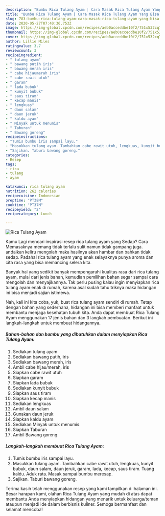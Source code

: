 ```yaml
---
description: "Bumbu Rica Tulang Ayam | Cara Masak Rica Tulang Ayam Yang Bisa Manjain Lidah"
title: "Bumbu Rica Tulang Ayam | Cara Masak Rica Tulang Ayam Yang Bisa Manjain Lidah"
slug: 783-bumbu-rica-tulang-ayam-cara-masak-rica-tulang-ayam-yang-bisa-manjain-lidah
date: 2020-05-27T07:40:36.753Z
image: https://img-global.cpcdn.com/recipes/aeb0acceddbe10f2/751x532cq70/rica-tulang-ayam-foto-resep-utama.jpg
thumbnail: https://img-global.cpcdn.com/recipes/aeb0acceddbe10f2/751x532cq70/rica-tulang-ayam-foto-resep-utama.jpg
cover: https://img-global.cpcdn.com/recipes/aeb0acceddbe10f2/751x532cq70/rica-tulang-ayam-foto-resep-utama.jpg
author: Lillie Miles
ratingvalue: 3.7
reviewcount: 3
recipeingredient:
- " tulang ayam"
- " bawang putih iris"
- " bawang merah iris"
- " cabe hijaumerah iris"
- " cabe rawit utuh"
- " garam"
- " lada bubuk"
- " kunyit bubuk"
- " saus tiram"
- " kecap manis"
- " lengkuas"
- " daun salam"
- " daun jeruk"
- " kaldu ayam"
- " Minyak untuk menumis"
- " Taburan"
- " Bawang goreng"
recipeinstructions:
- "Tumis bumbu iris sampai layu."
- "Masukkan tulang ayam. Tambahkan cabe rawit utuh, lengkuas, kunyit bubuk, daun salam, daun jeruk, garam, lada, kecap, saus tiram. Tuang kaldu. Aduk rata. Masak sampai bumbu meresap."
- "Sajikan. Taburi bawang goreng."
categories:
- Resep
tags:
- rica
- tulang
- ayam

katakunci: rica tulang ayam 
nutrition: 262 calories
recipecuisine: Indonesian
preptime: "PT38M"
cooktime: "PT37M"
recipeyield: "2"
recipecategory: Lunch

---
```



![Rica Tulang Ayam](https://img-global.cpcdn.com/recipes/aeb0acceddbe10f2/751x532cq70/rica-tulang-ayam-foto-resep-utama.jpg)

Kamu Lagi mencari inspirasi resep rica tulang ayam yang Sedap? Cara Memasaknya memang tidak terlalu sulit namun tidak gampang juga. andaikan keliru mengolah maka hasilnya akan hambar dan bahkan tidak sedap. Padahal rica tulang ayam yang enak selayaknya punya aroma dan cita rasa yang bisa memancing selera kita.



Banyak hal yang sedikit banyak mempengaruhi kualitas rasa dari rica tulang ayam, mulai dari jenis bahan, kemudian pemilihan bahan segar sampai cara mengolah dan menyajikannya. Tak perlu pusing kalau ingin menyiapkan rica tulang ayam enak di rumah, karena asal sudah tahu triknya maka hidangan ini bisa menjadi sajian istimewa.


Nah, kali ini kita coba, yuk, buat rica tulang ayam sendiri di rumah. Tetap dengan bahan yang sederhana, hidangan ini bisa memberi manfaat untuk membantu menjaga kesehatan tubuh kita. Anda dapat membuat Rica Tulang Ayam menggunakan 17 jenis bahan dan 3 langkah pembuatan. Berikut ini langkah-langkah untuk membuat hidangannya.

<!--inarticleads1-->

##### Bahan-bahan dan bumbu yang dibutuhkan dalam menyiapkan Rica Tulang Ayam:

1. Sediakan  tulang ayam
1. Sediakan  bawang putih, iris
1. Sediakan  bawang merah, iris
1. Ambil  cabe hijau/merah, iris
1. Siapkan  cabe rawit utuh
1. Siapkan  garam
1. Siapkan  lada bubuk
1. Sediakan  kunyit bubuk
1. Siapkan  saus tiram
1. Siapkan  kecap manis
1. Sediakan  lengkuas
1. Ambil  daun salam
1. Gunakan  daun jeruk
1. Siapkan  kaldu ayam
1. Sediakan  Minyak untuk menumis
1. Siapkan  Taburan
1. Ambil  Bawang goreng




<!--inarticleads2-->

##### Langkah-langkah membuat Rica Tulang Ayam:

1. Tumis bumbu iris sampai layu.
1. Masukkan tulang ayam. Tambahkan cabe rawit utuh, lengkuas, kunyit bubuk, daun salam, daun jeruk, garam, lada, kecap, saus tiram. Tuang kaldu. Aduk rata. Masak sampai bumbu meresap.
1. Sajikan. Taburi bawang goreng.




Terima kasih telah menggunakan resep yang kami tampilkan di halaman ini. Besar harapan kami, olahan Rica Tulang Ayam yang mudah di atas dapat membantu Anda menyiapkan hidangan yang menarik untuk keluarga/teman ataupun menjadi ide dalam berbisnis kuliner. Semoga bermanfaat dan selamat mencoba!
